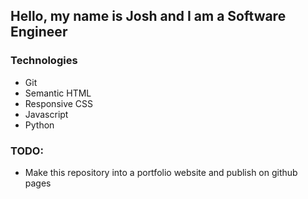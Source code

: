## Hello, my name is Josh and I am a Software Engineer

### Technologies
- Git
- Semantic HTML
- Responsive CSS
- Javascript
- Python

### TODO:
- Make this repository into a portfolio website and publish on github pages

